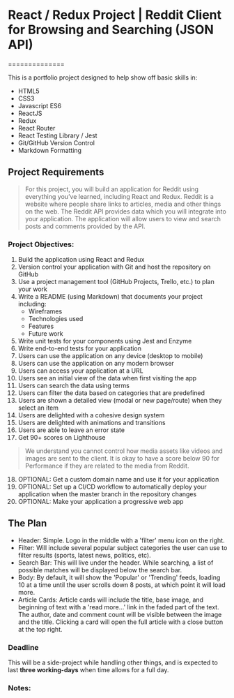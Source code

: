 # React / Redux Project | Reddit Client for Browsing and Searching (JSON API)
==============

This is a portfolio project designed to help show off basic skills in:

* HTML5
* CSS3
* Javascript ES6
* ReactJS
* Redux
* React Router
* React Testing Library / Jest
* Git/GitHub Version Control
* Markdown Formatting

## Project Requirements

>For this project, you will build an application for Reddit using everything you’ve learned, including React and Redux. Reddit is a website where people share links to articles, media and other things on the web. The Reddit API provides data which you will integrate into your application. The application will allow users to view and search posts and comments provided by the API.

### Project Objectives:
1. Build the application using React and Redux
2. Version control your application with Git and host the repository on GitHub
3. Use a project management tool (GitHub Projects, Trello, etc.) to plan your work
4. Write a README (using Markdown) that documents your project including:
	* Wireframes
	* Technologies used
	* Features
	* Future work
5. Write unit tests for your components using Jest and Enzyme
6. Write end-to-end tests for your application
7. Users can use the application on any device (desktop to mobile)
8. Users can use the application on any modern browser
9. Users can access your application at a URL
10. Users see an initial view of the data when first visiting the app
11. Users can search the data using terms
12. Users can filter the data based on categories that are predefined
13. Users are shown a detailed view (modal or new page/route) when they select an item
14. Users are delighted with a cohesive design system
15. Users are delighted with animations and transitions
16. Users are able to leave an error state
17. Get 90+ scores on Lighthouse

>We understand you cannot control how media assets like videos and images are sent to the client. It is okay to have a score below 90 for Performance if they are related to the media from Reddit.

18. OPTIONAL: Get a custom domain name and use it for your application
19. OPTIONAL: Set up a CI/CD workflow to automatically deploy your application when the master branch in the repository changes
20. OPTIONAL: Make your application a progressive web app

## The Plan

* Header: Simple. Logo in the middle with a 'filter' menu icon on the right.
* Filter: Will include several popular subject categories the user can use to filter results (sports, latest news, politics, etc).
* Search Bar: This will live under the header. While searching, a list of possible matches will be displayed below the search bar.
* Body: By default, it will show the 'Popular' or 'Trending' feeds, loading 10 at a time until the user scrolls down 8 posts, at which point it will load more.
* Article Cards: Article cards will include the title, base image, and beginning of text with a 'read more...' link in the faded part of the text. The author, date and comment count will be visible between the image and the title. Clicking a card will open the full article with a close button at the top right.

### Deadline

This will be a side-project while handling other things, and is expected to last **three working-days** when time allows for a full day.

### Notes:
